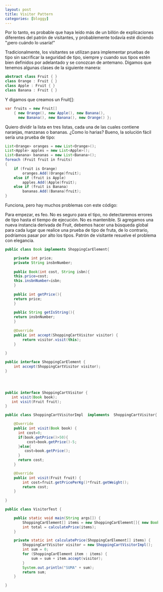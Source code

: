```yaml
---
layout: post
title: Visitor Pattern
categories: [bloggy]
---
```


Por lo tanto, es probable que haya leído más de un billón de explicaciones diferentes del patrón de visitantes, y probablemente todavía esté diciendo "¡pero cuándo lo usaría!"

Tradicionalmente, los visitantes se utilizan para implementar pruebas de tipo sin sacrificar la seguridad de tipo, siempre y cuando sus tipos estén bien definidos por adelantado y se conozcan de antemano. Digamos que tenemos algunas clases de la siguiente manera:

```java
abstract class Fruit { }
class Orange : Fruit { }
class Apple : Fruit { }
class Banana : Fruit { }
```
Y digamos que creamos un Fruit[]:
```java
var fruits = new Fruit[]
    { new Orange(), new Apple(), new Banana(),
      new Banana(), new Banana(), new Orange() };
```
Quiero dividir la lista en tres listas, cada una de las cuales contiene naranjas, manzanas o bananas. ¿Como lo harias? Bueno, la solución fácil sería una prueba de tipo:
```java
List<Orange> oranges = new List<Orange>();
List<Apple> apples = new List<Apple>();
List<Banana> bananas = new List<Banana>();
foreach (Fruit fruit in fruits)
{
    if (fruit is Orange)
        oranges.Add((Orange)fruit);
    else if (fruit is Apple)
        apples.Add((Apple)fruit);
    else if (fruit is Banana)
        bananas.Add((Banana)fruit);
}
```
Funciona, pero hay muchos problemas con este código:

Para empezar, es feo.
No es seguro para el tipo, no detectaremos errores de tipo hasta el tiempo de ejecución.
No es mantenible. Si agregamos una nueva instancia derivada de Fruit, debemos hacer una búsqueda global para cada lugar que realice una prueba de tipo de fruta, de lo contrario, podríamos pasar por alto los tipos.
Patrón de visitante resuelve el problema con elegancia.

```java
public class Book implements ShoppingCarElement{

    private int price;
    private String insbnNumber;
    
    public Book(int cost, String isbn){
    this.price=cost;
    this.insbnNumber=isbn;
    }
    
    public int getPrice(){
    return price;
    }
    
    public String getIsString(){
    return insbnNumber;
    }
    
    @Override
    public int accept(ShoppingCartVisitor visitor) {
        return visitor.visit(this);
    }
    
}
```


```java
public interface ShoppingCarElement {
    int accept(ShoppingCartVisitor visitor);
}




public interface ShoppingCartVisitor {
   int visit(Book book);
   int visit(Fruit fruit);
}
```





```java
public class ShoppingCartVisitorImpl  implements  ShoppingCartVisitor{

    @Override
    public int visit(Book book) {
      int cost=0;
      if(book.getPrice()>50){
          cost=book.getPrice()-5;
      }else{
         cost=book.getPrice();     
      }
      return cost;
    }

    @Override
    public int visit(Fruit fruit) {
        int cost=fruit.getPricePerKg()*fruit.getWeight();
        return cost;
    }
    
}

```



```java
public class VisitorTest {

    public static void main(String args[]) {
        ShoppingCarElement[] items = new ShoppingCarElement[]{ new Book(10, "111"), new Book(11, "222"),new Fruit(29, 80, "sss")};
        int total = calculatePrice(items);
    }

    private static int calculatePrice(ShoppingCarElement[] items) {
        ShoppingCartVisitor visitor = new ShoppingCartVisitorImpl();
        int sum = 0;
        for (ShoppingCarElement item : items) {
            sum = sum + item.accept(visitor);
        }
        System.out.println("SUMA" + sum);
        return sum;
    }

}

```
